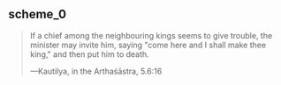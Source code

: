 ## scheme_0
> If a chief among the neighbouring kings seems to give trouble, the minister may invite him, saying "come here and I shall make thee king," and then put him to death.
> 
> —Kautilya, in the Arthaśāstra, 5.6:16